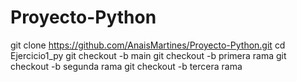 # Proyecto-Python
git clone https://github.com/AnaisMartines/Proyecto-Python.git cd Ejercicio1_py git checkout -b main git checkout -b primera rama git checkout -b segunda rama git checkout -b tercera rama
